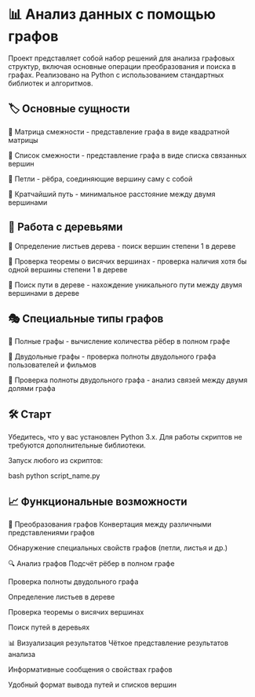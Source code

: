 # 📊 Анализ данных с помощью графов 
Проект представляет собой набор решений для анализа графовых структур, включая основные операции преобразования и поиска в графах. Реализовано на Python с использованием стандартных библиотек и алгоритмов.

## 🏷️ Основные сущности
🔹 Матрица смежности - представление графа в виде квадратной матрицы

🔹 Список смежности - представление графа в виде списка связанных вершин

🔹 Петли - рёбра, соединяющие вершину саму с собой

🔹 Кратчайший путь - минимальное расстояние между двумя вершинами

## 🌳 Работа с деревьями
🔸 Определение листьев дерева - поиск вершин степени 1 в дереве

🔸 Проверка теоремы о висячих вершинах - проверка наличия хотя бы одной вершины степени 1 в дереве

🔸 Поиск пути в дереве - нахождение уникального пути между двумя вершинами в дереве

## 🎭 Специальные типы графов
🔹 Полные графы - вычисление количества рёбер в полном графе

🔹 Двудольные графы - проверка полноты двудольного графа пользователей и фильмов

🔹 Проверка полноты двудольного графа - анализ связей между двумя долями графа

## 🛠️ Старт
Убедитесь, что у вас установлен Python 3.x. Для работы скриптов не требуются дополнительные библиотеки.

Запуск любого из скриптов:

bash
python script_name.py

## 📈 Функциональные возможности
🔄 Преобразования графов
Конвертация между различными представлениями графов

Обнаружение специальных свойств графов (петли, листья и др.)

🔍 Анализ графов
Подсчёт рёбер в полном графе

Проверка полноты двудольного графа

Определение листьев в дереве

Проверка теоремы о висячих вершинах

Поиск путей в деревьях

📊 Визуализация результатов
Чёткое представление результатов анализа

Информативные сообщения о свойствах графов

Удобный формат вывода путей и списков вершин


